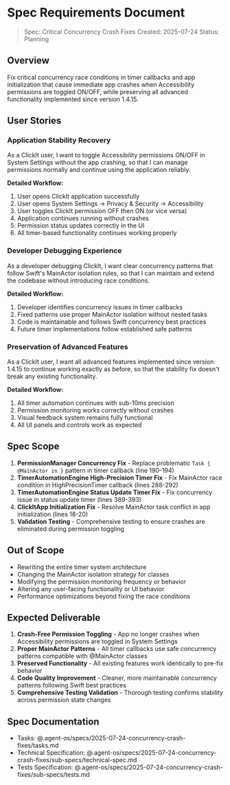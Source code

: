 # Spec Requirements Document

> Spec: Critical Concurrency Crash Fixes
> Created: 2025-07-24
> Status: Planning

## Overview

Fix critical concurrency race conditions in timer callbacks and app initialization that cause immediate app crashes when Accessibility permissions are toggled ON/OFF, while preserving all advanced functionality implemented since version 1.4.15.

## User Stories

### Application Stability Recovery

As a ClickIt user, I want to toggle Accessibility permissions ON/OFF in System Settings without the app crashing, so that I can manage permissions normally and continue using the application reliably.

**Detailed Workflow:**
1. User opens ClickIt application successfully
2. User opens System Settings → Privacy & Security → Accessibility
3. User toggles ClickIt permission OFF then ON (or vice versa)
4. Application continues running without crashes
5. Permission status updates correctly in the UI
6. All timer-based functionality continues working properly

### Developer Debugging Experience

As a developer debugging ClickIt, I want clear concurrency patterns that follow Swift's MainActor isolation rules, so that I can maintain and extend the codebase without introducing race conditions.

**Detailed Workflow:**
1. Developer identifies concurrency issues in timer callbacks
2. Fixed patterns use proper MainActor isolation without nested tasks
3. Code is maintainable and follows Swift concurrency best practices
4. Future timer implementations follow established safe patterns

### Preservation of Advanced Features

As a ClickIt user, I want all advanced features implemented since version 1.4.15 to continue working exactly as before, so that the stability fix doesn't break any existing functionality.

**Detailed Workflow:**
1. All timer automation continues with sub-10ms precision
2. Permission monitoring works correctly without crashes
3. Visual feedback system remains fully functional
4. All UI panels and controls work as expected

## Spec Scope

1. **PermissionManager Concurrency Fix** - Replace problematic `Task { @MainActor in }` pattern in timer callback (line 190-194)
2. **TimerAutomationEngine High-Precision Timer Fix** - Fix MainActor race condition in HighPrecisionTimer callback (lines 288-292)
3. **TimerAutomationEngine Status Update Timer Fix** - Fix concurrency issue in status update timer (lines 389-393)
4. **ClickItApp Initialization Fix** - Resolve MainActor task conflict in app initialization (lines 18-20)
5. **Validation Testing** - Comprehensive testing to ensure crashes are eliminated during permission toggling

## Out of Scope

- Rewriting the entire timer system architecture
- Changing the MainActor isolation strategy for classes
- Modifying the permission monitoring frequency or behavior
- Altering any user-facing functionality or UI behavior
- Performance optimizations beyond fixing the race conditions

## Expected Deliverable

1. **Crash-Free Permission Toggling** - App no longer crashes when Accessibility permissions are toggled in System Settings
2. **Proper MainActor Patterns** - All timer callbacks use safe concurrency patterns compatible with @MainActor classes
3. **Preserved Functionality** - All existing features work identically to pre-fix behavior
4. **Code Quality Improvement** - Cleaner, more maintainable concurrency patterns following Swift best practices
5. **Comprehensive Testing Validation** - Thorough testing confirms stability across permission state changes

## Spec Documentation

- Tasks: @.agent-os/specs/2025-07-24-concurrency-crash-fixes/tasks.md
- Technical Specification: @.agent-os/specs/2025-07-24-concurrency-crash-fixes/sub-specs/technical-spec.md
- Tests Specification: @.agent-os/specs/2025-07-24-concurrency-crash-fixes/sub-specs/tests.md
